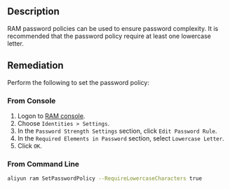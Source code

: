 ## Description

RAM password policies can be used to ensure password complexity. It is recommended
that the password policy require at least one lowercase letter.

## Remediation

Perform the following to set the password policy:

### From Console

1. Logon to [RAM console](https://ram.console.aliyun.com/overview).
2. Choose `Identities > Settings`.
3. In the `Password Strength Settings` section, click `Edit Password Rule`.
4. In the `Required Elements in Password` section, select `Lowercase Letter`.
5. Click `OK`.

### From Command Line

```bash
aliyun ram SetPasswordPolicy --RequireLowercaseCharacters true
```